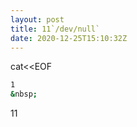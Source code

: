 ```yaml
---
layout: post
title: 11`/dev/null`
date: 2020-12-25T15:10:32Z
---
```

cat<<EOF
```sh
1
&nbsp;
```
11
